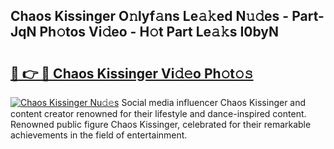 ## Chaos Kissinger O𝚗lyf𝚊ns Le𝚊𝚔ed N𝚞𝚍es - Part-JqN Ph𝚘tos Vi𝚍eo - H𝚘t Part Le𝚊𝚔s I0byN

# <h2><a href="http://hf36wq.feru.top/?c=Chaos+Kissinger">🔗 👉 🔴 Chaos Kissinger Vi𝚍𝚎o Ph𝚘t𝚘𝚜</a></h2>

[![Chaos Kissinger Nu𝚍𝚎s](https://i.imgur.com/0TWrTi3.gif)](http://hf36wq.feru.top/?c=Chaos+Kissinger)
Social media influencer Chaos Kissinger and content creator renowned for their lifestyle and dance-inspired content. Renowned public figure Chaos Kissinger, celebrated for their remarkable achievements in the field of entertainment. 
